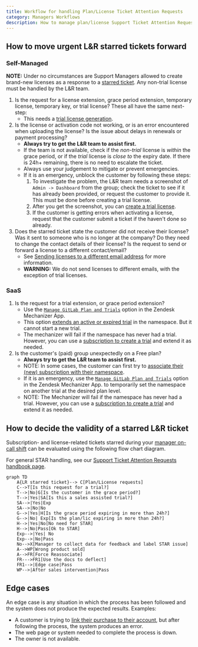 ```yaml
---
title: Workflow for handling Plan/License Ticket Attention Requests
category: Managers Workflows
description: How to manage plan/license Support Ticket Attention Requests
---
```


## How to move urgent L&R starred tickets forward

### Self-Managed

**NOTE:** Under no circumstances are Support Managers allowed to create brand-new licenses as a response to a [starred ticket](/handbook/support/internal-support/support-ticket-attention-requests). Any non-trial license must be handled by the L&R team.

1. Is the request for a license extension, grace period extension, temporary license, temporary key, or trial license? These all have the same next-step:
    - This needs a [trial license generation](/handbook/support/license-and-renewals/workflows/self-managed/trials).
1. Is the license or activation code not working, or is an error encountered when uploading the license? Is the issue about delays in renewals or payment processing?
    - **Always try to get the L&R team to assist first.**
    - If the team is not available, check if the *non-trial* license is *within* the grace period, or if the *trial* license is *close to* the expiry date. If there is 24h+ remaining, there is no need to escalate the ticket.
    - Always use your judgement to mitigate or prevent emergencies.
    - If it is an emergency, unblock the customer by following these steps:
      1. To investigate the problem, the L&R team needs a screenshot of `Admin -> Dashboard` from the group; check the ticket to see if it has already been provided, or request the customer to provide it. This must be done before creating a trial license.
      1. After you get the screenshot, you can [create a trial license](/handbook/support/license-and-renewals/workflows/self-managed/trials).
      1. If the customer is getting errors when activating a license, request that the customer submit a ticket if the haven't done so already.
1. Does the starred ticket state the customer did not receive their license? Was it sent to someone who is no longer at the company? Do they need to change the contact details of their license? Is the request to send or forward a license to a different contact/email?
    - See [Sending licenses to a different email address](/handbook/support/license-and-renewals/workflows/self-managed/sending_license_to_different_email) for more information.
    - **WARNING:** We do not send licenses to different emails, with the exception of trial licenses.

### SaaS

1. Is the request for a trial extension, or grace period extension?
    - Use the [`Manage GitLab Plan and Trials`](/handbook/support/license-and-renewals/workflows/customersdot/mechanizer#update-gitlab-subscription-or-customer-trial) option in the Zendesk Mechanizer App.
    - This option [extends an active or expired trial](/handbook/support/license-and-renewals/workflows/saas/trials_and_plan_change#extending-trials) in the namespace. But it cannot start a new trial.
    - The mechanizer will fail if the namespace has never had a trial. However, you can use a [subscription to create a trial](/handbook/support/license-and-renewals/workflows/saas/trials_and_plan_change#extending-trials) and extend it as needed.
1. Is the customer's (paid) group unexpectedly on a Free plan?
    - **Always try to get the L&R team to assist first.**
    - NOTE: In some cases, the customer can first try to [associate their (new) subscription with their namespace](/handbook/support/license-and-renewals/workflows/saas/associate_subscription_and_namespace#customer-self-serve-associating-the-subscription-and-namespace).
    - If it is an emergency, use the [`Manage GitLab Plan and Trials`](/handbook/support/license-and-renewals/workflows/customersdot/mechanizer#update-gitlab-subscription-or-customer-trial) option in the Zendesk Mechanizer App.
    to temporarily set the namespace on another trial at the desired plan level.
    - NOTE: The Mechanizer will fail if the namespace has never had a trial. However, you can use a [subscription to create a trial](/handbook/support/license-and-renewals/workflows/saas/trials_and_plan_change#extending-trials) and extend it as needed.

## How to decide the validity of a starred L&R ticket

Subscription- and license-related tickets starred during your [manager on-call shift](/handbook/support/workflows/support_manager-on-call) can be evaluated using the following flow chart diagram.

For general STAR handling, see our [Support Ticket Attention Requests handbook page](/handbook/support/internal-support/support-ticket-attention-requests).

```mermaid
graph TD
    A{LR starred ticket}--> C[Plan/License requests]
    C-->T[Is this request for a trial?]
    T-->|No|G[Is the customer in the grace period?]
    T-->|Yes|SA[Is this a sales assisted trial?]
    SA-->|Yes|Exp
    SA-->|No|No
    G-->|Yes|H[Is the grace period expiring in more than 24h?]
    G-->|No| Exp[Is the plan/lic expiring in more than 24h?]
    H-->|Yes|No[No need for STAR]
    H-->|No|Pass[Ok to STAR]
    Exp-->|Yes| No
    Exp-->|No|Pass
    No-->X[Manager to collect data for feedback and label STAR issue]
    A-->WP[Wrong product sold]
    A-->FR[Force Reassociate]
    FR--->FR1[Use the docs to deflect]
    FR1-->|Edge case|Pass
    WP-->|After sales intervention|Pass
```

## Edge cases

An edge case is any situation in which the process has been followed and the system does not produce the expected results. Examples:

- A customer is trying to [link their purchase to their account](https://docs.gitlab.com/subscriptions/), but after following the process, the system produces an error.
- The web page or system needed to complete the process is down.
- The owner is not available.
